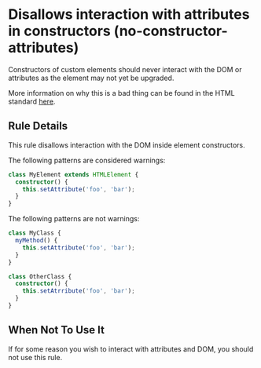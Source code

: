 # Disallows interaction with attributes in constructors (no-constructor-attributes)

Constructors of custom elements should never interact with the DOM or
attributes as the element may not yet be upgraded.

More information on why this is a bad thing can be found in the HTML
standard [here](https://html.spec.whatwg.org/multipage/custom-elements.html#custom-element-conformance).

## Rule Details

This rule disallows interaction with the DOM inside element constructors.

The following patterns are considered warnings:

```ts
class MyElement extends HTMLElement {
  constructor() {
    this.setAttribute('foo', 'bar');
  }
}
```

The following patterns are not warnings:

```ts
class MyClass {
  myMethod() {
    this.setAttribute('foo', 'bar');
  }
}

class OtherClass {
  constructor() {
    this.setAtrribute('foo', 'bar');
  }
}
```

## When Not To Use It

If for some reason you wish to interact with attributes and DOM, you
should not use this rule.
